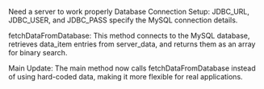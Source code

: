 Need a server to work properly 
Database Connection Setup: JDBC_URL, JDBC_USER, and JDBC_PASS specify the MySQL connection details.

fetchDataFromDatabase: This method connects to the MySQL database, retrieves data_item entries from server_data, and returns them as an array for binary search.

Main Update: The main method now calls fetchDataFromDatabase instead of using hard-coded data, making it more flexible for real applications.
